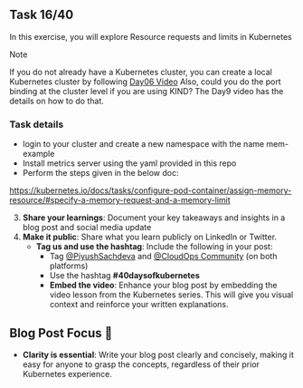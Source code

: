 ## Task 16/40

In this exercise, you will explore Resource requests and limits in Kubernetes
> [!NOTE]
> If you do not already have a Kubernetes cluster, you can create a local Kubernetes cluster by following [Day06 Video](https://youtu.be/RORhczcOrWs)
Also, could you do the port binding at the cluster level if you are using KIND? The Day9 video has the details on how to do that.

### Task details
- login to your cluster and create a new namespace with the name mem-example
- Install metrics server using the yaml provided in this repo
- Perform the steps given in the below doc:
  
https://kubernetes.io/docs/tasks/configure-pod-container/assign-memory-resource/#specify-a-memory-request-and-a-memory-limit

3. **Share your learnings**: Document your key takeaways and insights in a blog post and social media update
4. **Make it public**: Share what you learn publicly on LinkedIn or Twitter.
   - **Tag us and use the hashtag**: Include the following in your post:
     - Tag [@PiyushSachdeva](https://www.linkedin.com/in/piyush-sachdeva) and [@CloudOps Community](https://www.linkedin.com/company/thecloudopscomm) (on both platforms)
     - Use the hashtag **#40daysofkubernetes**
     - **Embed the video**: Enhance your blog post by embedding the video lesson from the Kubernetes series. This will give you visual context and reinforce your written explanations.

## Blog Post Focus 📝

- **Clarity is essential**: Write your blog post clearly and concisely, making it easy for anyone to grasp the concepts, regardless of their prior Kubernetes experience.
